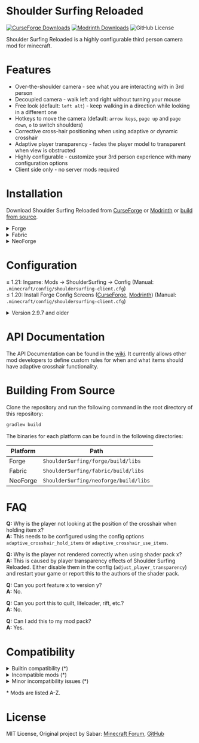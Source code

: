 # Shoulder Surfing Reloaded #
[![CurseForge Downloads](https://img.shields.io/curseforge/dt/243190?style=flat-square&logo=curseforge&label=CurseForge&color=%23F16436)](https://www.curseforge.com/minecraft/mc-mods/shoulder-surfing-reloaded) [![Modrinth Downloads](https://img.shields.io/modrinth/dt/kepjj2sy?style=flat-square&logo=modrinth&label=Modrinth&color=%2300AF5C)](https://modrinth.com/mod/shoulder-surfing-reloaded) ![GitHub License](https://img.shields.io/github/license/Exopandora/ShoulderSurfing?style=flat-square&label=License)

Shoulder Surfing Reloaded is a highly configurable third person camera mod for minecraft.

# Features #
* Over-the-shoulder camera - see what you are interacting with in 3rd person
* Decoupled camera - walk left and right without turning your mouse
* Free look (default: `left alt`) - keep walking in a direction while looking in a different one
* Hotkeys to move the camera (default: `arrow keys`, `page up` and `page down`, `o` to switch shoulders)
* Corrective cross-hair positioning when using adaptive or dynamic crosshair
* Adaptive player transparency - fades the player model to transparent when view is obstructed
* Highly configurable - customize your 3rd person experience with many configuration options
* Client side only - no server mods required

# Installation #
Download Shoulder Surfing Reloaded from [CurseForge](https://www.curseforge.com/minecraft/mc-mods/shoulder-surfing-reloaded/files/) or [Modrinth](https://modrinth.com/mod/shoulder-surfing-reloaded) or [build from source](#building-from-source).

<details>
  <summary>Forge</summary>

### Prerequisites ###
1. Make sure [Minecraft Forge](http://files.minecraftforge.net/) is installed
2. Make sure Forge Config API Port ([CurseForge](https://www.curseforge.com/minecraft/mc-mods/forge-config-api-port-fabric), [Modrinth](https://modrinth.com/mod/forge-config-api-port)) is installed

### Manual ###
1. Navigate to `.minecraft/mods`
2. Move `ShoulderSurfing-Forge-[VERSION].jar` into the folder
3. Follow the steps below

### Launcher Settings ###
1. Select Forge as your profile
2. Launch Minecraft
3. Join a world or server
4. Use `arrow keys`, `page up` and `page down` to adjust the perspective, `o` to switch shoulders

</details>

<details>
  <summary>Fabric</summary>

### Prerequisites ###
1. Make sure [Fabric](https://fabricmc.net/) is installed
2. Make sure Fabric API ([CurseForge](https://www.curseforge.com/minecraft/mc-mods/fabric-api), [Modrinth](https://modrinth.com/mod/fabric-api)) is installed
3. Make sure Forge Config API Port ([CurseForge](https://www.curseforge.com/minecraft/mc-mods/forge-config-api-port-fabric), [Modrinth](https://modrinth.com/mod/forge-config-api-port)) is installed

### Manual ###
1. Navigate to `.minecraft/mods`
2. Move `ShoulderSurfing-Fabric-[VERSION].jar` into the folder
3. Follow the steps below

### Launcher Settings ###
1. Select Fabric as your profile
2. Launch Minecraft
3. Join a world or server
4. Use `arrow keys`, `page up` and `page down` to adjust the perspective, `o` to switch shoulders

</details>

<details>
  <summary>NeoForge</summary>

### Prerequisites ###
1. Make sure [NeoForge](https://neoforged.net/) is installed

### Manual ###
1. Navigate to `.minecraft/mods`
2. Move `ShoulderSurfing-NeoForge-[VERSION].jar` into the folder
3. Follow the steps below

### Launcher Settings ###
1. Select NeoForge as your profile
2. Launch Minecraft
3. Join a world or server
4. Use `arrow keys`, `page up` and `page down` to adjust the perspective, `o` to switch shoulders

</details>

# Configuration #
≥ 1.21: Ingame: Mods → ShoulderSurfing → Config (Manual: `.minecraft/config/shouldersurfing-client.cfg`)  
≤ 1.20: Install Forge Config Screens ([CurseForge](https://www.curseforge.com/minecraft/mc-mods/config-menus-forge), [Modrinth](https://modrinth.com/mod/forge-config-screens)) (Manual: `.minecraft/config/shouldersurfing-client.cfg`)

<details>
  <summary>Version 2.9.7 and older</summary>

≥ 1.13: Manual: `.minecraft/config/shouldersurfing.toml`  
≤ 1.12: Ingame: Mods → ShoulderSurfing → Config (Manual: `.minecraft/config/shouldersurfing.cfg`)

</details>

# API Documentation #
The API Documentation can be found in the [wiki](https://github.com/Exopandora/ShoulderSurfing/wiki).
It currently allows other mod developers to define custom rules for when and what items should have adaptive crosshair functionality.

# Building From Source #
Clone the repository and run the following command in the root directory of this repository:
```bash
gradlew build
```
The binaries for each platform can be found in the following directories:

| Platform | Path                                  |
|----------|---------------------------------------|
| Forge    | `ShoulderSurfing/forge/build/libs`    |
| Fabric   | `ShoulderSurfing/fabric/build/libs`   |
| NeoForge | `ShoulderSurfing/neoforge/build/libs` |

# FAQ #
**Q:** Why is the player not looking at the position of the crosshair when holding item x?  
**A:** This needs to be configured using the config options `adaptive_crosshair_hold_items` or `adaptive_crosshair_use_items`.

**Q:** Why is the player not rendered correctly when using shader pack x?  
**A:** This is caused by player transparency effects of Shoulder Surfing Reloaded. Either disable them in the config (`adjust_player_transparency`) and restart your game or report this to the authors of the shader pack.

**Q:** Can you port feature x to version y?  
**A:** No.

**Q:** Can you port this to quilt, liteloader, rift, etc.?  
**A:** No.

**Q:** Can I add this to my mod pack?  
**A:** Yes.

# Compatibility #
<details>
  <summary>Builtin compatibility (*)</summary>

- 3D Skin Layers
- Cobblemon
- Create
- Curios
- Entity Model Features
- Iris
- Oculus
- OptiFine
- Sodium
- TslatEntityStatus
- Wildfire Gender
</details>

<details>
  <summary>Incompatible mods (*)</summary>

- Better Third Person
- Camera Utils
- Feather Client
- Nimble
- Valkyrien Skies
- YDM's Custom Camera View

</details>

<details>
  <summary>Minor incompatibility issues (*)</summary>

- Clutter (hats do not render transparent)
- Epic Fight (player does not render transparent in battle mode, player keeps punching in the same direction)
- EssentialClient (player look script hooks do not work)
- Inmis (backpack does not render transparent)
- MedievalWeapons (player is permanently in aiming mode)
  - Workaround: Remove `minecraft:throwing` from `adaptive_crosshair_use_item_properties` in the config
- MrCrayfish's Gun Mod (crosshair does not render when using ads, fov does not update when using ads)
- Tweakeroo (freecam movement)
- YDM's Weapon Master (weapons do not render transparent)

</details>

\* Mods are listed A-Z.

# License #
MIT License, Original project by Sabar: [Minecraft Forum](https://www.minecraftforum.net/forums/mapping-and-modding-java-edition/minecraft-mods/1287308-shoulder-surfing-modded-third-person-camera), [GitHub](https://github.com/sabarjp/ShoulderSurfing)
